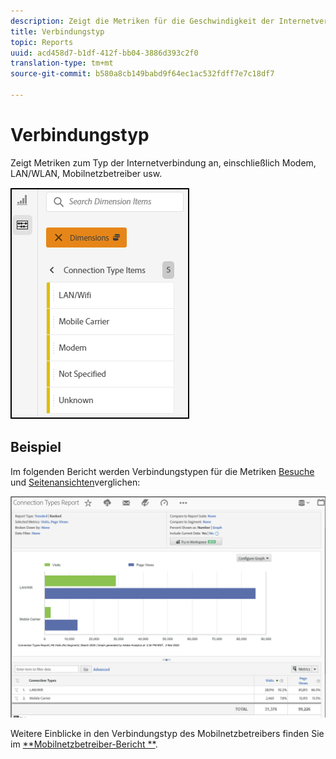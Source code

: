 ```yaml
---
description: Zeigt die Metriken für die Geschwindigkeit der Internetverbindung an, z. B. Modem, LAN, mobiler Traffic usw.
title: Verbindungstyp
topic: Reports
uuid: acd458d7-b1df-412f-bb04-3886d393c2f0
translation-type: tm+mt
source-git-commit: b580a8cb149babd9f64ec1ac532fdff7e7c18df7

---
```



# Verbindungstyp

Zeigt Metriken zum Typ der Internetverbindung an, einschließlich Modem, LAN/WLAN, Mobilnetzbetreiber usw.

![Typen](assets/connection.png)

## Beispiel

Im folgenden Bericht werden Verbindungstypen für die Metriken [Besuche](https://docs.adobe.com/content/help/en/analytics/components/variables/metrics/metrics-visit.html) und [Seitenansichten](https://docs.adobe.com/content/help/en/analytics/components/variables/dimensions-reports/reports-page-views.html)verglichen:

![anzuzeigen](assets/contype_compare.png)

Weitere Einblicke in den Verbindungstyp des Mobilnetzbetreibers finden Sie im [**Mobilnetzbetreiber-Bericht **](https://docs.adobe.com/content/help/en/analytics/components/variables/dimensions-reports/reports-mobile-carrier.html).
